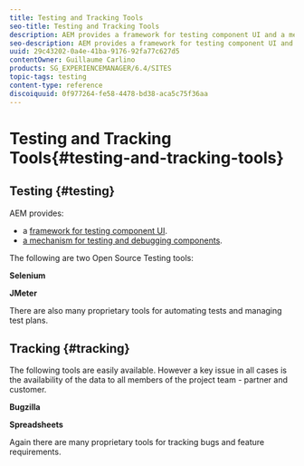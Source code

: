 ```yaml
---
title: Testing and Tracking Tools
seo-title: Testing and Tracking Tools
description: AEM provides a framework for testing component UI and a mechanism for testing and debugging components
seo-description: AEM provides a framework for testing component UI and a mechanism for testing and debugging components
uuid: 29c43202-0a4e-41ba-9176-92fa77c627d5
contentOwner: Guillaume Carlino
products: SG_EXPERIENCEMANAGER/6.4/SITES
topic-tags: testing
content-type: reference
discoiquuid: 0f977264-fe58-4478-bd38-aca5c75f36aa
---
```


# Testing and Tracking Tools{#testing-and-tracking-tools}

## Testing {#testing}

AEM provides:

* a [framework for testing component UI](/help/sites-developing/hobbes.md). 
* [a mechanism for testing and debugging components](/help/sites-developing/developer-mode.md).

The following are two Open Source Testing tools:

**Selenium**

**JMeter**

There are also many proprietary tools for automating tests and managing test plans.

## Tracking {#tracking}

The following tools are easily available. However a key issue in all cases is the availability of the data to all members of the project team - partner and customer.

**Bugzilla**

**Spreadsheets**

Again there are many proprietary tools for tracking bugs and feature requirements.
